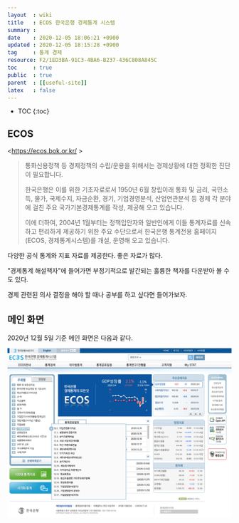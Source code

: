 ```yaml
---
layout  : wiki
title   : ECOS 한국은행 경제통계 시스템
summary : 
date    : 2020-12-05 18:06:21 +0900
updated : 2020-12-05 18:15:28 +0900
tag     : 통계 경제
resource: F2/1ED3BA-91C3-4BA6-B237-436C808A845C
toc     : true
public  : true
parent  : [[useful-site]]
latex   : false
---
```

* TOC
{:toc}

## ECOS

<https://ecos.bok.or.kr/ >

> 통화신용정책 등 경제정책의 수립/운용을 위해서는 경제상황에 대한 정확한 진단이 필요합니다.
>
> 한국은행은 이를 위한 기초자료로서 1950년 6월 창립이래 통화 및 금리, 국민소득, 물가, 국제수지, 자금순환, 경기, 기업경영분석, 산업연관분석 등 경제 각 분야에 걸친 주요 국가기본경제통계를 작성, 제공해 오고 있습니다.
>
> 이에 더하여, 2004년 1월부터는 정책입안자와 일반인에게 이들 통계자료를 신속하고 편리하게 제공하기 위한 주요 수단으로서 한국은행 통계전용 홈페이지(ECOS, 경제통계시스템)를 개설, 운영해 오고 있습니다.

다양한 공식 통계와 지표 자료를 제공한다. 좋은 자료가 많다.

"경제통계 해설책자"에 들어가면 부정기적으로 발간되는 훌륭한 책자를 다운받아 볼 수도 있다.

경제 관련된 의사 결정을 해야 할 때나 공부를 하고 싶다면 들어가보자.


## 메인 화면

2020년 12월 5일 기준 메인 화면은 다음과 같다.

![]( /resource/F2/1ED3BA-91C3-4BA6-B237-436C808A845C/ecos.jpg )

